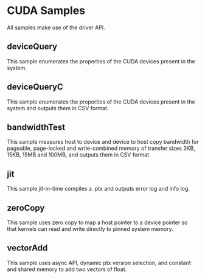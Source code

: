 CUDA Samples
============

All samples make use of the driver API.

deviceQuery
-----------

This sample enumerates the properties of the CUDA devices present in the system.

deviceQueryC
------------

This sample enumerates the properties of the CUDA devices present in the system and outputs them in CSV format.

bandwidthTest
-------------

This sample measures host to device and device to host copy bandwidth for pageable, page-locked and write-combined memory of transfer sizes 3KB, 15KB, 15MB and 100MB, and outputs them in CSV format.

jit
---

This sample jit-in-time compiles a .ptx and outputs error log and info log.

zeroCopy
--------

This sample uses zero copy to map a host pointer to a device pointer so that kernels can read and write directly to pinned system memory.

vectorAdd
---------

This sample uses async API, dynamic ptx version selection, and constant and shared memory to add two vectors of float.
